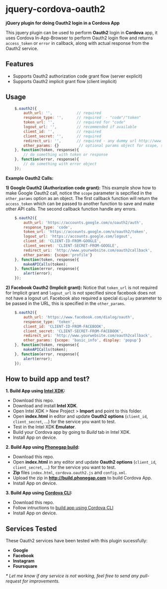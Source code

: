 jquery-cordova-oauth2
=====================

__jQuery plugin for doing Oauth2 login in a Cordova App__

This jquery plugin can be used to perform __Oauth2__ login in __Cordova__ app, it uses Cordova In-App-Browser to perform Oauth2 login flow and returns `access_token` or `error` in callback, along with actual response from the Oauth2 service.

Features
-
- Supports Oauth2 authorization code grant flow (server explicit)
- Supports Oauth2 implicit grant flow (client implicit)

Usage
-

```javascript
    $.oauth2({
        auth_url: '',           // required
        response_type: '',      // required  - "code"/"token"
        token_url: '',          // required for "code"
        logout_url: '',         // recommended if available
        client_id: '',          // required
        client_secret: '',      // required
        redirect_uri: '',       // required - any dummy url http://www.yourcompany.com
        other_params: {}         // optional params object for scope, state, ...
    }, function(token, response){
        // do something with token or response
    }, function(error, response){
        // do something with error object
    }); 
```

__Example Oauth2 Calls:__

__1) Google Oauth2 (Authorization code grant):__
This example show how to make Google Oauth2 call, notice the `scope` parameter is sepcified in the `other_params` option as an object. The first callback function will return the `access_token` which can be passed to another function to save and make other API calls. The second callback function handle any errors.

```javascript
    $.oauth2({
        auth_url: 'https://accounts.google.com/o/oauth2/auth',
        response_type: 'code',
        token_url: 'https://accounts.google.com/o/oauth2/token',
        logout_url: 'https://accounts.google.com/logout',
        client_id: 'CLIENT-ID-FROM-GOOGLE',
        client_secret: 'CLIENT-SECRET-FROM-GOOGLE',
        redirect_uri: 'http://www.yourwebsite.com/oauth2callback',
        other_params: {scope:'profile'}
    }, function(token, response){
        makeAPICalls(token);
    }, function(error, response){
        alert(error);
    }); 
```

__2) Facebook Oauth2 (Implicit grant):__
Notice that `token_url` is not required for Implicit grant and `logout_url` is not specified since facebook does not not have a logout url. Facebook also required a special `display` parameter to be passed in the URL, this is specified in the `other_params`.

```javascript
    $.oauth2({
        auth_url: 'https://www.facebook.com/dialog/oauth',
        response_type: 'token',
        client_id: 'CLIENT-ID-FROM-FACEBOOK',
        client_secret: 'CLIENT-SECRET-FROM-FACEBOOK',
        redirect_uri: 'http://www.yourwebsite.com/oauth2callback',
        other_params: {scope: 'basic_info', display: 'popup'}
    }, function(token, response){
        makeAPICalls(token);
    }, function(error, response){
        alert(error);
    }); 
```


How to build app and test?
-
__1. Build App using [Intel XDK](http://xdk.intel.com):__
- Download this repo.
- Download and install __Intel XDK__.
- Open Intel XDK > New Project > __Import__ and point to this folder.
- Open __index.html__ in editor and update __Oauth2 options__ (`client_id`, `client_secret`, ...) for the service you want to test.
- Test in the Intel XDK __Emulator__.
- Build your Cordova app by going to _Build_ tab in Intel XDK.
- Install App on device.

__2. Build App using [Phonegap build](http://build.phonegap.com):__
- Download this repo.
- Open __index.html__ in any editor and update __Oauth2 options__ (`client_id`, `client_secret`, ...) for the service you want to test.
- __Zip__ files `index.html`, `cordova.oauth2.js` and `config.xml`.
- Upload the zip in __http://build.phonegap.com__ to build Cordova App.
- Install App on device.

__3. Build App using [Cordova CLI](http://cordova.apache.org/docs/en/3.3.0/guide_cli_index.md.html#The%20Command-Line%20Interface):__
- Download this repo. 
- Follow intructions to [build app using Cordova CLI](http://cordova.apache.org/docs/en/3.3.0/guide_cli_index.md.html#The%20Command-Line%20Interface)
- Install App on device.

Services Tested
-
These Oauth2 services have been tested with this plugin sucessfully:
- __Google__ 
- __Facebook__ 
- __Instagram__ 
- __Foursquare__ 

_* Let me know if any service is not working, feel free to send any pull-request for improvements._
